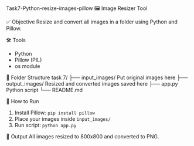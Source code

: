 Task7-Python-resize-images-pillow
🖼️ Image Resizer Tool

✅ Objective
Resize and convert all images in a folder using Python and Pillow.

🛠 Tools
- Python
- Pillow (PIL)
- os module

📁 Folder Structure
task 7/
├── input_images/  Put original images here
├── output_images/  Resized and converted images saved here
├── app.py  Python script
└── README.md

🚀 How to Run
1. Install Pillow: `pip install pillow`
2. Place your images inside `input_images/`
3. Run script: `python app.py`

🎯 Output
All images resized to 800x800 and converted to PNG.
